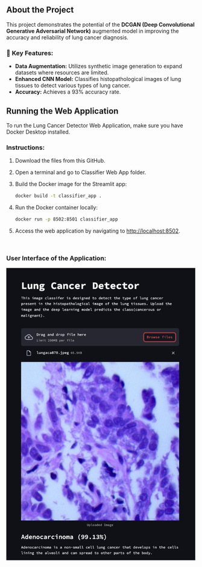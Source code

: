 ## About the Project


This project demonstrates the potential of the **DCGAN (Deep Convolutional Generative Adversarial Network)** augmented model in improving the accuracy and reliability of lung cancer diagnosis. 

### 🚀 **Key Features:**
- **Data Augmentation:** Utilizes synthetic image generation to expand datasets where resources are limited.
- **Enhanced CNN Model:** Classifies histopathological images of lung tissues to detect various types of lung cancer.
- **Accuracy:** Achieves a 93% accuracy rate.

## Running the Web Application

To run the Lung Cancer Detector Web Application, make sure you have Docker Desktop installed.

### Instructions:

1. Download the files from this GitHub.
   
2. Open a terminal and go to Classifier Web App folder.

3. Build the Docker image for the Streamlit app:

    ```bash
    docker build -t classifier_app .
    ```

4. Run the Docker container locally:

    ```bash
    docker run -p 8502:8501 classifier_app
    ```

5. Access the web application by navigating to [http://localhost:8502](http://localhost:8502).

<br>

### User Interface of the Application:
![User Interface of the Application](Classifier%20Web%20App/web%20UI.png)


